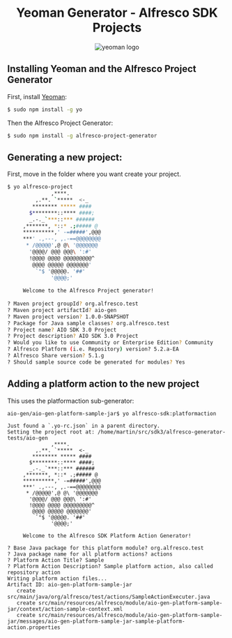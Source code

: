 <h1 align="center">Yeoman Generator - Alfresco SDK Projects</h1>
<p align="center">
  <img title="yeoman generator" src='https://github.com/yeoman/media/blob/master/optimized/yeoman-150x150-opaque.png' alt='yeoman logo'  />
</p>

## Installing Yeoman and the Alfresco Project Generator

First, install [Yeoman](http://yeoman.io):

```bash
$ sudo npm install -g yo
```

Then the Alfresco Project Generator:
 
```bash
$ sudo npm install -g alfresco-project-generator
```
 
##  Generating a new project:

First, move in the folder where you want create your project.

```bash
$ yo alfresco-project
              ,****.          
         ,.**. `*****  <-_    
        ******** ***** ####   
       $********::**** ####;  
       _.-._`***::*** ######  
     ,*******, *::* .;##### @ 
     **********,' -=#####',@@@
     ***' .,---, ,.-==@@@@@@@@
      * /@@@@@',@ @\ '@@@@@@@ 
       '@@@@/ @@@ @@@\ ':#'   
       !@@@@ @@@@ @@@@@@@@@^  
        @@@@ @@@@@ @@@@@@@'   
         `"$ '@@@@@. '##'     
              '@@@@;'         
     
     Welcome to the Alfresco Project generator!
                 
? Maven project groupId? org.alfresco.test
? Maven project artifactId? aio-gen
? Maven project version? 1.0.0-SNAPSHOT
? Package for Java sample classes? org.alfresco.test
? Project name? AIO SDK 3.0 Project
? Project description? AIO SDK 3.0 Project
? Would you like to use Community or Enterprise Edition? Community
? Alfresco Platform (i.e. Repository) version? 5.2.a-EA
? Alfresco Share version? 5.1.g
? Should sample source code be generated for modules? Yes
```

##  Adding a platform action to the new project
This uses the platformaction sub-generator:

```
aio-gen/aio-gen-platform-sample-jar$ yo alfresco-sdk:platformaction

Just found a `.yo-rc.json` in a parent directory.
Setting the project root at: /home/martin/src/sdk3/alfresco-generator-tests/aio-gen
              ,****.          
         ,.**. `*****  <-_    
        ******** ***** ####   
       $********::**** ####;  
       _.-._`***::*** ######  
     ,*******, *::* .;##### @ 
     **********,' -=#####',@@@
     ***' .,---, ,.-==@@@@@@@@
      * /@@@@@',@ @\ '@@@@@@@ 
       '@@@@/ @@@ @@@\ ':#'   
       !@@@@ @@@@ @@@@@@@@@^  
        @@@@ @@@@@ @@@@@@@'   
         `"$ '@@@@@. '##'     
              '@@@@;'         
     
     Welcome to the Alfresco SDK Platform Action Generator!
                 
? Base Java package for this platform module? org.alfresco.test
? Java package name for all platform actions? actions
? Platform Action Title? Sample
? Platform Action Description? Sample platform action, also called repository action
Writing platform action files...
Artifact ID: aio-gen-platform-sample-jar
   create src/main/java/org/alfresco/test/actions/SampleActionExecuter.java
   create src/main/resources/alfresco/module/aio-gen-platform-sample-jar/context/action-sample-context.xml
   create src/main/resources/alfresco/module/aio-gen-platform-sample-jar/messages/aio-gen-platform-sample-jar-sample-platform-action.properties
```
